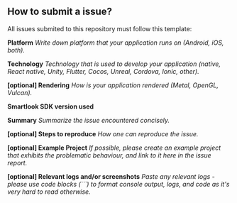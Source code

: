 ## How to submit a issue?
All issues submited to this repository must follow this template:

**Platform**
*Write down platform that your application runs on (Android, iOS, both).*

**Technology**
*Technology that is used to develop your application (native, React native, Unity, Flutter, Cocos, Unreal, Cordova, Ionic, other).*

**[optional] Rendering**
*How is your application rendered (Metal, OpenGL, Vulcan).*

**Smartlook SDK version used**

**Summary**
*Summarize the issue encountered concisely.*

**[optional] Steps to reproduce**
*How one can reproduce the issue.*

**[optional] Example Project**
*If possible, please create an example project that exhibits the problematic behaviour, and link to it here in the issue report.*

**[optional] Relevant logs and/or screenshots**
*Paste any relevant logs - please use code blocks (```) to format console output, logs, and code as it's very hard to read otherwise.*
